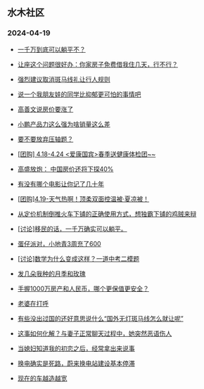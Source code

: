 ## 水木社区 
### 2024-04-19

+ [一千万到底可以躺平不？](https://www.mysmth.net/nForum/article/WorkingLife/27121)

+ [让座这个问题很好办：你家房子免费借我住几天，行不行？](https://www.mysmth.net/nForum/article/FamilyLife/1766664277)

+ [强烈建议取消斑马线礼让行人规则](https://www.mysmth.net/nForum/article/AutoWorld/1944810770)

+ [说一个我朋友娃的同学比抑郁更可怕的事情吧](https://www.mysmth.net/nForum/article/ChildEducation/2372772)

+ [高善文说房价要涨了](https://www.mysmth.net/nForum/article/OurEstate/2947831)

+ [小鹏产品力这么强为啥销量这么差](https://www.mysmth.net/nForum/article/GreenAuto/1544884)

+ [要不要放弃压轴题？](https://www.mysmth.net/nForum/article/PreUnivEdu/157574)

+ [[团购] 4.18-4.24 <爱康国宾>春季送健康体检团~~](https://www.mysmth.net/nForum/article/ADAgent_TG/1320348)

+ [高盛放炮： 中国房价还将下探40%](https://www.mysmth.net/nForum/article/Property/1617)

+ [有没有哪个电影让你记了几十年](https://www.mysmth.net/nForum/article/Movielife/6839)

+ [[团购]4.19-天气热啊！顶柔双面控温被·夏凉被！](https://www.mysmth.net/nForum/article/ADAgent_TG/1320401)

+ [从定价机制倒推火车下铺的正确使用方式，想独霸下铺的鸡贼来辩](https://www.mysmth.net/nForum/article/FamilyLife/1766666162)

+ [[讨论]移民的话，一千万确实可以躺平。](https://www.mysmth.net/nForum/article/WorkingLife/27887)

+ [蛋仔派对，小地青3周充了600](https://www.mysmth.net/nForum/article/ChildEducation/2369509)

+ [[讨论]数学为什么变成这样？一道中考二模题](https://www.mysmth.net/nForum/article/PreUnivEdu/157853)

+ [发几朵我种的月季和玫瑰](https://www.mysmth.net/nForum/article/Botany/224173)

+ [手握1000万房产和人民币，哪个更保值更安全？](https://www.mysmth.net/nForum/article/Property/1843)

+ [老婆在打呼](https://www.mysmth.net/nForum/article/FamilyLife/1766666175)

+ [有些没出过国的还好意思说什么“国外无灯斑马线怎么就让呢”](https://www.mysmth.net/nForum/article/AutoWorld/1944812113)

+ [这事如何化解？与妻子正常聊天过程中，她突然恶语伤人](https://www.mysmth.net/nForum/article/FamilyLife/1766666208)

+ [当媳妇知道我的初恋之后，经常拿出来说事](https://www.mysmth.net/nForum/article/MyFamily/257591)

+ [换电确实是死路，蔚来换电站建设基本停滞](https://www.mysmth.net/nForum/article/GreenAuto/1545728)

+ [现在的车越造越宽](https://www.mysmth.net/nForum/article/AutoWorld/1944812296)

